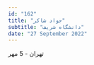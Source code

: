 ```yaml
---
id: "162"
title: "جواد شاکر"
subtitle: "دانشگاه شریف"
date: "27 September 2022"
---
```


تهران - 5 مهر 
